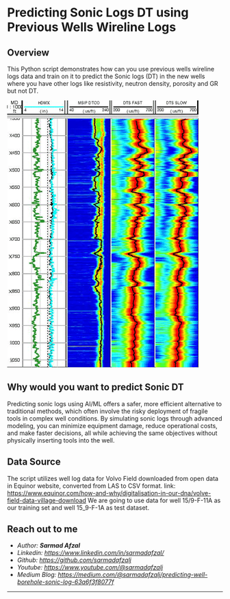 # Predicting Sonic Logs DT using Previous Wells Wireline Logs

## Overview
This Python script demonstrates how can you use previous wells wireline logs data and train on it to predict the Sonic logs (DT) in the new wells where you have other logs like resistivity, neutron density, porosity and GR but not DT.

![Sonic Log](images/soniclog.jpg)

## Why would you want to predict Sonic DT
Predicting sonic logs using AI/ML offers a safer, more efficient alternative to traditional methods, which often involve the risky deployment of fragile tools in complex well conditions. By simulating sonic logs through advanced modeling, you can minimize equipment damage, reduce operational costs, and make faster decisions, all while achieving the same objectives without physically inserting tools into the well.

## Data Source
The script utilizes well log data for Volvo Field downloaded from open data in Equinor website, converted from LAS to CSV format.
link: https://www.equinor.com/how-and-why/digitalisation-in-our-dna/volve-field-data-village-download
We are going to use data for well 15/9-F-11A as our training set and well 15_9-F-1A as test dataset.

## Reach out to me
- <i>Author: <b>Sarmad Afzal</b></i>
- <i>Linkedin: https://www.linkedin.com/in/sarmadafzal/</i>
- <i>Github: https://github.com/sarmadafzalj</i>
- <i>Youtube: https://www.youtube.com/@sarmadafzalj</i>
- <i>Medium Blog: https://medium.com/@sarmadafzalj/predicting-well-borehole-sonic-log-63a6f3f8077f</i>
---